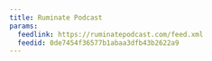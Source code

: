 ```yaml
---
title: Ruminate Podcast
params:
  feedlink: https://ruminatepodcast.com/feed.xml
  feedid: 0de7454f36577b1abaa3dfb43b2622a9
---
```

